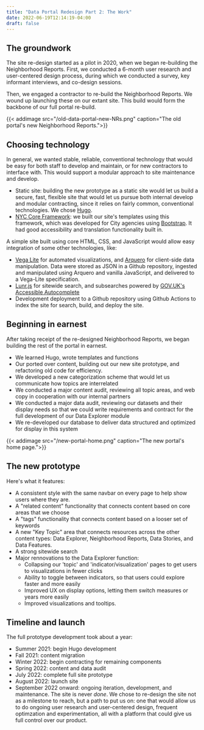 ```yaml
---
title: "Data Portal Redesign Part 2: The Work"
date: 2022-06-19T12:14:19-04:00
draft: false
---
```


## The groundwork
The site re-design started as a pilot in 2020, when we began re-building the Neighborhood Reports. First, we conducted a 6-month user research and user-centered design process, during which we conducted a survey, key informant interviews, and co-design sessions.

Then, we engaged a contractor to re-build the Neighborhood Reports. We wound up launching these on our extant site. This build would form the backbone of our full portal re-build. 

{{< addimage src="/old-data-portal-new-NRs.png" caption="The old portal's new Neighborhood Reports.">}}

## Choosing  technology
In general, we wanted stable, reliable, conventional technology that would be easy for both staff to develop and maintain, or for new contractors to interface with. This would support a modular approach to site maintenance and develop. 

- Static site: building the new prototype as a static site  would let us build a secure, fast, flexible site that would let us pursue both internal develop and modular contracting, since it relies on fairly common, conventional technologies. We chose [Hugo](https://gohugo.io/).
- [NYC Core Framework](https://www1.nyc.gov/assets/doitt/html/nyc-core-framework/index.html): we built our site's templates using this framework, which was developed for City agencies using [Bootstrap](https://getbootstrap.com/). It had good accessibility and translation functionality built in.

A simple site built using core HTML, CSS, and JavaScript would allow easy integration of some other technologies, like:
- [Vega Lite](https://vega.github.io/vega-lite/) for automated visualizations, and [Arquero](https://uwdata.github.io/arquero/) for client-side data manipulation. Data were stored as JSON in a Github repository, ingested and manipulated using Arquero and vanilla JavaScript, and delivered to a Vega-Lite specification.
- [Lunr.js](https://lunrjs.com/) for sitewide search, and subsearches powered by [GOV.UK's Accessible Autocomplete](https://github.com/alphagov/accessible-autocomplete)
- Development deployment to a Github repository using Github Actions to index the site for search, build, and deploy the site. 

## Beginning in earnest
After taking receipt of the re-designed Neighborhood Reports, we began building the rest of the portal in earnest. 
- We learned Hugo, wrote templates and functions
- Our ported over content, building out our new site prototype, and refactoring old code for efficiency.
- We developed a new categorization scheme that would let us communicate how topics are interrelated
- We conducted a major content audit, reviewing all topic areas, and web copy in cooperation with our internal partners
- We conducted a major data audit, reviewing our datasets and their display needs so that we could write requirements and contract for the full development of our Data Explorer module 
- We re-developed our database to deliver data structured and optimized for display in this system

{{< addimage src="/new-portal-home.png" caption="The new portal's home page.">}}


## The new prototype
Here's what it features:
- A consistent style with the same navbar on every page to help show users where they are.
- A "related content" functionality that connects content based on core areas that we choose
- A "tags" functionality that connects content based on a looser set of keywords
- A new "Key Topic" area that connects resources across the other content types: Data Explorer, Neighborhood Reports, Data Stories, and Data Features.
- A strong sitewide search
- Major rennovations to the Data Explorer function:
    - Collapsing our 'topic' and 'indicator/visualization' pages to get users to visualizations in fewer clicks
    - Ability to toggle between indicators, so that users could explore faster and more easily
    - Improved UX on display options, letting them switch measures or years more easily
    - Improved visualizations and tooltips.

## Timeline and launch
The full prototype development took about a year:
- Summer 2021: begin Hugo development
- Fall 2021: content migration
- Winter 2022: begin contracting for remaining components
- Spring 2022: content and data audit
- July 2022: complete full site prototype
- August 2022: launch site
- September 2022 onward: ongoing iteration, development, and maintenance. The site is never *done*. We chose to re-design the site not as a milestone to reach, but a path to put us on: one that would allow us to do ongoing user research and user-centered design, frequent optimzation and experimentation, all with a platform that could give us full control over our product. 